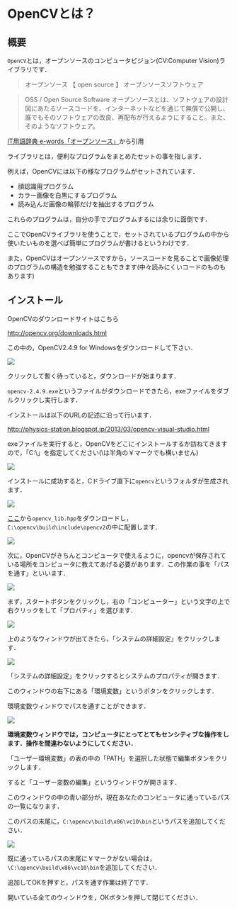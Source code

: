 # OpenCVとは？

## 概要

`OpenCV`とは，オープンソースのコンピュータビジョン(CV:Computer Vision)ライブラリです．

>オープンソース 【 open source 】 オープンソースソフトウェア

>OSS / Open Source Software
オープンソースとは、ソフトウェアの設計図にあたるソースコードを、インターネットなどを通じて無償で公開し、誰でもそのソフトウェアの改良、再配布が行えるようにすること。また、そのようなソフトウェア。

[IT用語辞典 e-words「オープンソース」](http://e-words.jp/w/%E3%82%AA%E3%83%BC%E3%83%97%E3%83%B3%E3%82%BD%E3%83%BC%E3%82%B9.html)から引用

ライブラリとは，便利なプログラムをまとめたセットの事を指します．

例えば，OpenCVには以下の様なプログラムがセットされています．

* 顔認識用プログラム
* カラー画像を白黒にするプログラム
* 読み込んだ画像の輪郭だけを抽出するプログラム

これらのプログラムは，自分の手でプログラムするには余りに面倒です．

ここでOpenCVライブラリを使うことで，セットされているプログラムの中から使いたいものを選べば簡単にプログラムが書けるというわけです．

また，OpenCVはオープンソースですから，ソースコードを見ることで画像処理のプログラムの構造を勉強することもできます(中々読みにくいコードのものもあります)

## インストール

OpenCVのダウンロードサイトはこちら

http://opencv.org/downloads.html

この中の，OpenCV2.4.9 for Windowsをダウンロードして下さい．

![](down1.png)

クリックして暫く待っていると，ダウンロードが始まります．

`opencv-2.4.9.exe`というファイルがダウンロードできたら，exeファイルをダブルクリックし実行します．

インストールは以下のURLの記述に沿って行います．

http://physics-station.blogspot.jp/2013/03/opencv-visual-studio.html

exeファイルを実行すると，OpenCVをどこにインストールするか訪ねてきますので，「C:\」を指定してください(\は半角の￥マークでも構いません)

![](スクリーンショット_100715_030848_PM.jpg)

インストールに成功すると，Cドライブ直下に`opencv`というフォルダが生成されます．

![](スクリーンショット_100715_032050_PM.jpg)

[ここ](https://onedrive.live.com/redir?resid=7ACA20D611380471!3643&authkey=!AJwzntpIxwuQYKw&ithint=folder%2chpp)から`opencv_lib.hpp`をダウンロードし，`C:\opencv\build\include\opencv2`の中に配置します．

![](スクリーンショット_100715_032811_PM.jpg)

次に，OpenCVがきちんとコンピュータで使えるように，opencvが保存されている場所をコンピュータに教えてあげる必要があります．この作業の事を「パスを通す」といいます．

![](無題クリップ_100715_033424_PM.jpg)

まず，スタートボタンをクリックし，右の「コンピューター」という文字の上で右クリックをして「プロパティ」を選びます．

![](スクリーンショット_100715_033703_PM.jpg)

上のようなウィンドウが出てきたら，「システムの詳細設定」をクリックします．

![](スクリーンショット_100715_033937_PM.jpg)

「システムの詳細設定」をクリックするとシステムのプロパティが開きます．

このウィンドウの右下にある「環境変数」というボタンをクリックします．

環境変数ウィンドウでパスを通すことができます．

![](スクリーンショット_100715_034333_PM.jpg)

**環境変数ウィンドウでは，コンピュータにとってとてもセンシティブな操作をします．操作を間違わないようにしてください．**

「ユーザー環境変数」の表の中の「PATH」を選択した状態で編集ボタンをクリックします．

すると「ユーザー変数の編集」というウィンドウが開きます．

このウィンドウの中の青い部分が，現在あなたのコンピュータに通っているパスの一覧になります．

このパスの末尾に，`C:\opencv\build\x86\vc10\bin`というパスを追加してください．

![](スクリーンショット_100715_034518_PM.jpg)

既に通っているパスの末尾に￥マークがない場合は，`\C:\opencv\build\x86\vc10\bin`を追加してください．

追加してOKを押すと，パスを通す作業は終了です．

開いている全てのウィンドウを，OKボタンを押して閉じてください．


